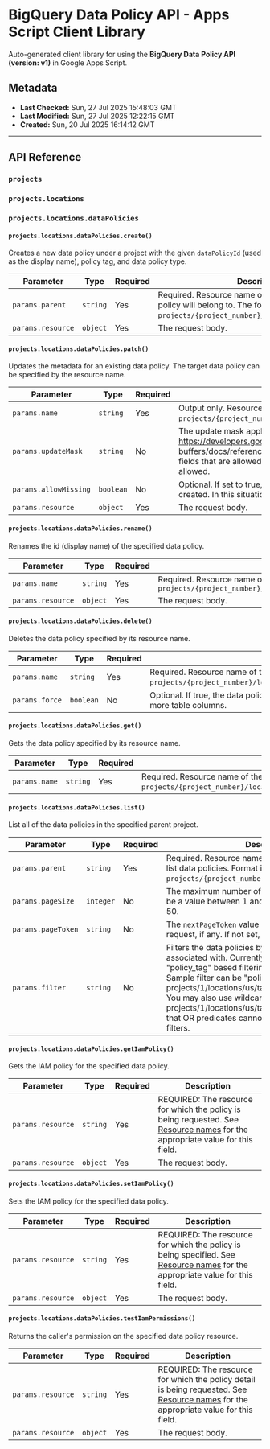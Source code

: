 # BigQuery Data Policy API - Apps Script Client Library

Auto-generated client library for using the **BigQuery Data Policy API (version: v1)** in Google Apps Script.

## Metadata

- **Last Checked:** Sun, 27 Jul 2025 15:48:03 GMT
- **Last Modified:** Sun, 27 Jul 2025 12:22:15 GMT
- **Created:** Sun, 20 Jul 2025 16:14:12 GMT



---

## API Reference

### `projects`

### `projects.locations`

### `projects.locations.dataPolicies`

#### `projects.locations.dataPolicies.create()`

Creates a new data policy under a project with the given `dataPolicyId` (used as the display name), policy tag, and data policy type.

| Parameter | Type | Required | Description |
|---|---|---|---|
| `params.parent` | `string` | Yes | Required. Resource name of the project that the data policy will belong to. The format is `projects/{project_number}/locations/{location_id}`. |
| `params.resource` | `object` | Yes | The request body. |

#### `projects.locations.dataPolicies.patch()`

Updates the metadata for an existing data policy. The target data policy can be specified by the resource name.

| Parameter | Type | Required | Description |
|---|---|---|---|
| `params.name` | `string` | Yes | Output only. Resource name of this data policy, in the format of `projects/{project_number}/locations/{location_id}/dataPolicies/{data_policy_id}`. |
| `params.updateMask` | `string` | No | The update mask applies to the resource. For the `FieldMask` definition, see https://developers.google.com/protocol-buffers/docs/reference/google.protobuf#fieldmask If not set, defaults to all of the fields that are allowed to update. Updates to the `name` and `dataPolicyId` fields are not allowed. |
| `params.allowMissing` | `boolean` | No | Optional. If set to true, and the data policy is not found, a new data policy will be created. In this situation, update_mask is ignored. |
| `params.resource` | `object` | Yes | The request body. |

#### `projects.locations.dataPolicies.rename()`

Renames the id (display name) of the specified data policy.

| Parameter | Type | Required | Description |
|---|---|---|---|
| `params.name` | `string` | Yes | Required. Resource name of the data policy to rename. The format is `projects/{project_number}/locations/{location_id}/dataPolicies/{data_policy_id}` |
| `params.resource` | `object` | Yes | The request body. |

#### `projects.locations.dataPolicies.delete()`

Deletes the data policy specified by its resource name.

| Parameter | Type | Required | Description |
|---|---|---|---|
| `params.name` | `string` | Yes | Required. Resource name of the data policy to delete. Format is `projects/{project_number}/locations/{location_id}/dataPolicies/{data_policy_id}`. |
| `params.force` | `boolean` | No | Optional. If true, the data policy will be deleted even when it is referenced by one or more table columns. |

#### `projects.locations.dataPolicies.get()`

Gets the data policy specified by its resource name.

| Parameter | Type | Required | Description |
|---|---|---|---|
| `params.name` | `string` | Yes | Required. Resource name of the requested data policy. Format is `projects/{project_number}/locations/{location_id}/dataPolicies/{data_policy_id}`. |

#### `projects.locations.dataPolicies.list()`

List all of the data policies in the specified parent project.

| Parameter | Type | Required | Description |
|---|---|---|---|
| `params.parent` | `string` | Yes | Required. Resource name of the project for which to list data policies. Format is `projects/{project_number}/locations/{location_id}`. |
| `params.pageSize` | `integer` | No | The maximum number of data policies to return. Must be a value between 1 and 1000. If not set, defaults to 50. |
| `params.pageToken` | `string` | No | The `nextPageToken` value returned from a previous list request, if any. If not set, defaults to an empty string. |
| `params.filter` | `string` | No | Filters the data policies by policy tags that they are associated with. Currently filter only supports "policy_tag" based filtering and OR based predicates. Sample filter can be "policy_tag: projects/1/locations/us/taxonomies/2/policyTags/3". You may also use wildcard such as "policy_tag: projects/1/locations/us/taxonomies/2*". Please note that OR predicates cannot be used with wildcard filters. |

#### `projects.locations.dataPolicies.getIamPolicy()`

Gets the IAM policy for the specified data policy.

| Parameter | Type | Required | Description |
|---|---|---|---|
| `params.resource` | `string` | Yes | REQUIRED: The resource for which the policy is being requested. See [Resource names](https://cloud.google.com/apis/design/resource_names) for the appropriate value for this field. |
| `params.resource` | `object` | Yes | The request body. |

#### `projects.locations.dataPolicies.setIamPolicy()`

Sets the IAM policy for the specified data policy.

| Parameter | Type | Required | Description |
|---|---|---|---|
| `params.resource` | `string` | Yes | REQUIRED: The resource for which the policy is being specified. See [Resource names](https://cloud.google.com/apis/design/resource_names) for the appropriate value for this field. |
| `params.resource` | `object` | Yes | The request body. |

#### `projects.locations.dataPolicies.testIamPermissions()`

Returns the caller's permission on the specified data policy resource.

| Parameter | Type | Required | Description |
|---|---|---|---|
| `params.resource` | `string` | Yes | REQUIRED: The resource for which the policy detail is being requested. See [Resource names](https://cloud.google.com/apis/design/resource_names) for the appropriate value for this field. |
| `params.resource` | `object` | Yes | The request body. |